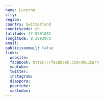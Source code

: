 ```yaml
---
name: Lucerne
city:
region:
country: Switzerland
countrycode: ch
latitude: 47.0501682
longitude: 8.3093072
email:
publiciseemail: false
links:
  website:
  facebook: https://facebook.com/XRLuzern
  youtube:
  twitter:
  instagram:
  diaspora:
  peertube:
  mastodon:
---
```

